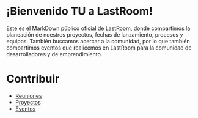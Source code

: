 ¡Bienvenido TU a LastRoom!
=======================

Este es el MarkDown público oficial de LastRoom, donde compartimos la planeación de nuestros proyectos, fechas de lanzamiento, procesos y equipos. También buscamos acercar a la comunidad, por lo que también compartimos eventos que realicemos en LastRoom para la comunidad de desarrolladores y de emprendimiento.

# Contribuir

* [Reuniones](meetings.md)
* [Proyectos](projects.md)
* [Eventos](events.md)

